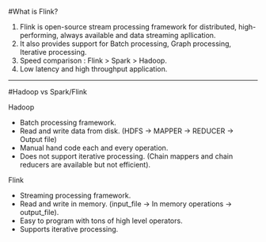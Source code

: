 #What is Flink?

1. Flink is open-source stream processing framework for distributed, high-performing, always available and data streaming apllication.
2. It also provides support for Batch processing, Graph processing, Iterative processing.
3. Speed comparison : Flink > Spark > Hadoop.
4. Low latency and high throughput application.

-------------------------------------------------------------------------

#Hadoop vs Spark/Flink

Hadoop
- Batch processing framework.
- Read and write data from disk. (HDFS -> MAPPER -> REDUCER -> Output file)
- Manual hand code each and every operation.
- Does not support iterative processing. (Chain mappers and chain reducers are available but not efficient).

Flink
- Streaming processing framework.
- Read and write in memory. (input_file -> In memory operations -> output_file).
- Easy to program with tons of high level operators.
- Supports iterative processing.
